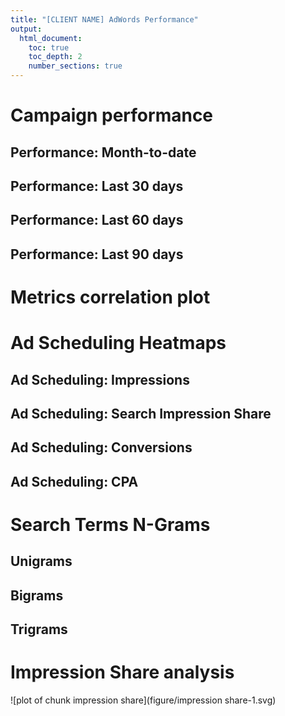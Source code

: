 ```yaml
---
title: "[CLIENT NAME] AdWords Performance"
output:
  html_document:
    toc: true
    toc_depth: 2
    number_sections: true
---
```



# Campaign performance
## Performance: Month-to-date



## Performance: Last 30 days



## Performance: Last 60 days



## Performance: Last 90 days



# Metrics correlation plot


# Ad Scheduling Heatmaps

## Ad Scheduling: Impressions



## Ad Scheduling: Search Impression Share



## Ad Scheduling: Conversions



## Ad Scheduling: CPA



# Search Terms N-Grams



## Unigrams



## Bigrams



## Trigrams



# Impression Share analysis

![plot of chunk impression share](figure/impression share-1.svg)
